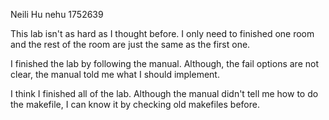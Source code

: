 Neili Hu nehu 1752639

This lab isn't as hard as I thought before. I only need to finished one room and the rest of
the room are just the same as the first one. 

I finished the lab by following the manual. Although, the fail options are not clear, the manual 
told me what I should implement. 

I think I finished all of the lab. Although the manual didn't tell me how to do the makefile, 
I can know it by checking old makefiles before.
